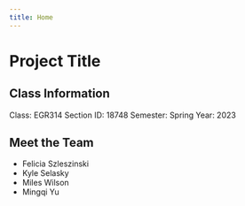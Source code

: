 ```yaml
---
title: Home
---
```


# Project Title

## Class Information

Class: EGR314
Section ID: 18748
Semester: Spring
Year: 2023

## Meet the Team

* Felicia Szleszinski
* Kyle Selasky
* Miles Wilson
* Mingqi Yu

